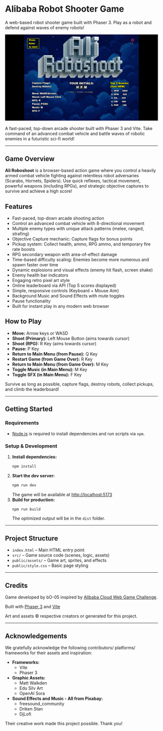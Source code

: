 # Alibaba Robot Shooter Game

A web-based robot shooter game built with Phaser 3. Play as a robot and defend against waves of enemy robots!

![screenshot](public/screenshot.png)

A fast-paced, top-down arcade shooter built with Phaser 3 and Vite. Take command of an advanced combat vehicle and battle waves of robotic enemies in a futuristic sci-fi world!

---

## Game Overview

**Ali Roboshoot** is a browser-based action game where you control a heavily armed combat vehicle fighting against relentless robot adversaries (Scarabs, Hornets, Spiders). Use quick reflexes, tactical movement, powerful weapons (including RPGs), and strategic objective captures to survive and achieve a high score!

## Features

- Fast-paced, top-down arcade shooting action
- Control an advanced combat vehicle with 8-directional movement
- Multiple enemy types with unique attack patterns (melee, ranged, strafing)
- Objective Capture mechanic: Capture flags for bonus points
- Pickup system: Collect health, ammo, RPG ammo, and temporary fire rate boosts
- RPG secondary weapon with area-of-effect damage
- Time-based difficulty scaling: Enemies become more numerous and spawn faster over time
- Dynamic explosions and visual effects (enemy hit flash, screen shake)
- Enemy health bar indicators
- Engaging retro pixel art style
- Online leaderboard via API (Top 5 scores displayed)
- Simple, responsive controls (Keyboard + Mouse Aim)
- Background Music and Sound Effects with mute toggles
- Pause functionality
- Built for instant play in any modern web browser

## How to Play

- **Move:** Arrow keys or WASD
- **Shoot (Primary):** Left Mouse Button (aims towards cursor)
- **Shoot (RPG):** R Key (aims towards cursor)
- **Pause:** P Key
- **Return to Main Menu (from Pause):** Q Key
- **Restart Game (from Game Over):** R Key
- **Return to Main Menu (from Game Over):** M Key
- **Toggle Music (in Main Menu):** M Key
- **Toggle SFX (in Main Menu):** F Key

Survive as long as possible, capture flags, destroy robots, collect pickups, and climb the leaderboard!

---

## Getting Started

### Requirements

- [Node.js](https://nodejs.org) is required to install dependencies and run scripts via `npm`.

### Setup & Development

1. **Install dependencies:**
    ```bash
    npm install
    ```
2. **Start the dev server:**
    ```bash
    npm run dev
    ```
    The game will be available at [http://localhost:5173](http://localhost:5173)
3. **Build for production:**
    ```bash
    npm run build
    ```
    The optimized output will be in the `dist` folder.

---

## Project Structure

- `index.html` – Main HTML entry point
- `src/` – Game source code (scenes, logic, assets)
- `public/assets/` – Game art, sprites, and effects
- `public/style.css` – Basic page styling

---

## Credits

Game developed by bO-05 inspired by [Alibaba Cloud Web Game Challenge](https://dev.to/challenges/alibaba).

Built with [Phaser 3](https://phaser.io/) and [Vite](https://vitejs.dev/)

Art and assets © respective creators or generated for this project.

---

## Acknowledgements

We gratefully acknowledge the following contributors/ platforms/ frameworks for their assets and inspiration:

- **Frameworks:**
  - Vite
  - Phaser 3
- **Graphic Assets:**
  - Matt Walkden
  - Edu Silv Art
  - OpenAI Sora
- **Sound Effects and Music - All from Pixabay:**
  - freesound_community 
  - Driken Stan 
  - DjLofi 

Their creative work made this project possible. Thank you!